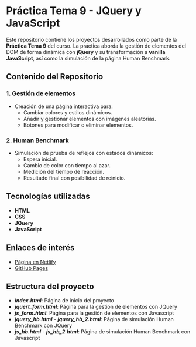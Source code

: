 # **Práctica Tema 9 - JQuery y JavaScript**  

Este repositorio contiene los proyectos desarrollados como parte de la **Práctica Tema 9** del curso. La práctica aborda la gestión de elementos del DOM de forma dinámica con **jQuery** y su transformación a **vanilla JavaScript**, así como la simulación de la página Human Benchmark.

## **Contenido del Repositorio**  

### 1. **Gestión de elementos**  
- Creación de una página interactiva para:
  - Cambiar colores y estilos dinámicos.
  - Añadir y gestionar elementos con imágenes aleatorias.  
  - Botones para modificar o eliminar elementos.  

### 2. **Human Benchmark**  
- Simulación de prueba de reflejos con estados dinámicos:
  - Espera inicial.  
  - Cambio de color con tiempo al azar.  
  - Medición del tiempo de reacción.  
  - Resultado final con posibilidad de reinicio.  

## **Tecnologías utilizadas**  
- **HTML**  
- **CSS**  
- **JQuery**  
- **JavaScript**  

## **Enlaces de interés**  
- [Página en Netlify](https://diw-practica-8.netlify.app/)  
- [GitHub Pages](https://neusware.github.io/DIW---Tema-9/)  

## **Estructura del proyecto**  
- ***index.html***: Página de inicio del proyecto
- ***jquert_form.html***: Página para la gestión de elementos con JQuery
- ***js_form.html***: Página para la gestión de elementos con Javascript
- ***jquery_hb.html*** - ***jquery_hb_2.html***: Página de simulación Human Benchmark con JQuery
- ***js_hb.html*** - ***js_hb_2.html***: Página de simulación Human Benchmark con Javascript
